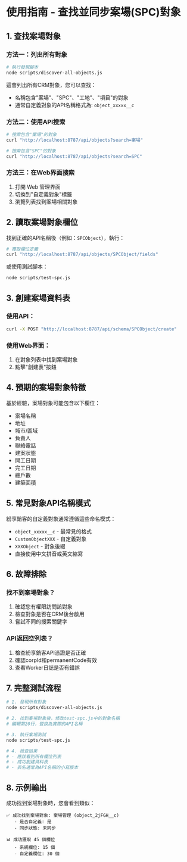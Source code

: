 # 使用指南 - 查找並同步案場(SPC)對象

## 1. 查找案場對象

### 方法一：列出所有對象
```bash
# 執行發現腳本
node scripts/discover-all-objects.js
```

這會列出所有CRM對象，您可以查找：
- 名稱包含"案場"、"SPC"、"工地"、"項目"的對象
- 通常自定義對象的API名稱格式為: `object_xxxxx__c`

### 方法二：使用API搜索
```bash
# 搜索包含"案場"的對象
curl "http://localhost:8787/api/objects?search=案場"

# 搜索包含"SPC"的對象  
curl "http://localhost:8787/api/objects?search=SPC"
```

### 方法三：在Web界面搜索
1. 打開 Web 管理界面
2. 切換到"自定義對象"標籤
3. 瀏覽列表找到案場相關對象

## 2. 讀取案場對象欄位

找到正確的API名稱後（例如：`SPCObject`），執行：

```bash
# 獲取欄位定義
curl "http://localhost:8787/api/objects/SPCObject/fields"
```

或使用測試腳本：
```bash
node scripts/test-spc.js
```

## 3. 創建案場資料表

### 使用API：
```bash
curl -X POST "http://localhost:8787/api/schema/SPCObject/create"
```

### 使用Web界面：
1. 在對象列表中找到案場對象
2. 點擊"創建表"按鈕

## 4. 預期的案場對象特徵

基於經驗，案場對象可能包含以下欄位：
- 案場名稱
- 地址
- 城市/區域
- 負責人
- 聯絡電話
- 建案狀態
- 開工日期
- 完工日期
- 總戶數
- 建築面積

## 5. 常見對象API名稱模式

紛享銷客的自定義對象通常遵循這些命名模式：
- `object_xxxxx__c` - 最常見的格式
- `CustomObjectXXX` - 自定義對象
- `XXXObject` - 對象後綴
- 直接使用中文拼音或英文縮寫

## 6. 故障排除

### 找不到案場對象？
1. 確認您有權限訪問該對象
2. 檢查對象是否在CRM後台啟用
3. 嘗試不同的搜索關鍵字

### API返回空列表？
1. 檢查紛享銷客API憑證是否正確
2. 確認corpId和permanentCode有效
3. 查看Worker日誌是否有錯誤

## 7. 完整測試流程

```bash
# 1. 發現所有對象
node scripts/discover-all-objects.js

# 2. 找到案場對象後，修改test-spc.js中的對象名稱
# 編輯第20行，替換為實際的API名稱

# 3. 執行案場測試
node scripts/test-spc.js

# 4. 檢查結果
# - 應該看到所有欄位列表
# - 成功創建資料表
# - 表名通常為API名稱的小寫版本
```

## 8. 示例輸出

成功找到案場對象時，您會看到類似：
```
✅ 成功找到案場對象: 案場管理 (object_2jFGH__c)
   - 是否自定義: 是
   - 同步狀態: 未同步
   
📊 成功獲取 45 個欄位
   - 系統欄位: 15 個
   - 自定義欄位: 30 個
```